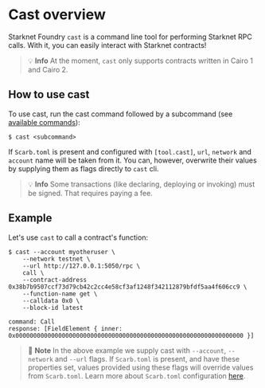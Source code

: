 # Cast overview

Starknet Foundry `cast` is a command line tool for performing Starknet RPC calls. With it, you can easily interact with Starknet contracts!

> 💡 **Info**
> At the moment, `cast` only supports contracts written in Cairo 1 and Cairo 2.

## How to use cast

To use cast, run the cast command followed by a subcommand (see [available commands](../reference/cast/index.html)):
```shell
$ cast <subcommand>
```

If `Scarb.toml` is present and configured with `[tool.cast]`, `url`, `network` and `account` name will be taken from it. You can, however, overwrite their values by supplying them as flags directly to `cast` cli.

> 💡 **Info**
> Some transactions (like declaring, deploying or invoking) must be signed. That requires paying a fee.

## Example

Let's use `cast` to call a contract's function:

```shell
$ cast --account myotheruser \
    --network testnet \
    --url http://127.0.0.1:5050/rpc \
    call \
    --contract-address 0x38b7b9507ccf73d79cb42c2cc4e58cf3af1248f342112879bfdf5aa4f606cc9 \
    --function-name get \
    --calldata 0x0 \
    --block-id latest

command: Call
response: [FieldElement { inner: 0x0000000000000000000000000000000000000000000000000000000000000000 }]
```

> 📝 **Note**
> In the above example we supply cast with `--account`, `--network` and `--url` flags. If `Scarb.toml` is present, and have these properties set, values provided using these flags will override values from `Scarb.toml`. Learn more about `Scarb.toml` configuration [here](../projects/configuration.md#cast).
